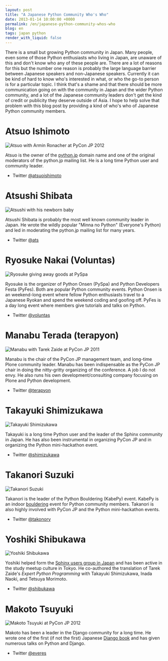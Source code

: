 ```yaml
---
layout: post
title: "A Japanese Python Community Who's Who"
date: 2013-01-14 10:00:00 +0000
permalink: /en/japanese-python-community-whos-who
blog: en
tags: japan python
render_with_liquid: false
---
```


There is a small but growing Python community in Japan. Many people, even some
of those Python enthusiasts who living in Japan, are unaware of this and don't
know who any of these people are. There are a lot of reasons for this but the
number one reason is probably the large language barrier between Japanese
speakers and non-Japanese speakers. Currently it can be kind of hard to know
who's interested in what, or who the go-to person is for a particular topic. I
think that's a shame and that there should be more communication going on with
the community in Japan and the wider Python community, and a lot of the Japanese
community leaders don't get the kind of credit or publicity they deserve outside
of Asia. I hope to help solve that problem with this blog post by providing a
kind of who's who of Japanese Python community members.

# Atsuo Ishimoto

![Atsuo with Armin Ronacher at PyCon JP 2012](/assets/images/691/ishimoto_big.jpg)

Atsuo is the owner of the [python.jp](http://python.jp/) domain name and one of
the original moderators of the python.jp mailing list. He is a long time Python
user and community leader.

- Twitter [@atsuoishimoto](https://twitter.com/atsuoishimoto)

# Atsushi Shibata

![Atsushi with his newborn baby](/assets/images/691/shibata_big.jpg)

Atsushi Shibata is probably the most well known community leader in Japan. He
wrote the wildly popular "Minna no Python" (Everyone's Python) and led in
moderating the python.jp mailing list for many years.

- Twitter [@ats](http://twitter.com/ats)

# Ryosuke Nakai (Voluntas)

![Ryosuke giving away goods at PySpa](/assets/images/691/voluntas_big.jpg)

Ryosuke is the organizer of Python Onsen (PySpa) and Python Developers Festa
(PyFes). Both are popular Python community events. Python Onsen is an
weekend-long event where fellow Python enthusiasts travel to a Japanese Ryokan
and spend the weekend coding and goofing off. PyFes is a day long event where
members give tutorials and talks on Python.

- Twitter [@voluntas](http://twitter.com/voluntas)

# Manabu Terada (terapyon)

![Manabu with Tarek Zaide at PyCon JP 2011](/assets/images/691/pycon-japan_big.jpeg)

Manabu is the chair of the PyCon JP management team, and long-time Plone
community leader. Manabu has been indispensable as the PyCon JP chair in doing
the nitty-gritty organizing of the conference. A job I do not envy. He also runs
his own development/consulting company focusing on Plone and Python development.

- Twitter [@terapyon](http://twitter.com/terapyon)

# Takayuki Shimizukawa

![Takayuki Shimizukawa](/assets/images/691/shimizukawa_big.jpg)

Takayuki is a long time Python user and the leader of the Sphinx community in
Japan. He has also been instrumental in organizing PyCon JP and in organizing
the Python mini-hackathon event.

- Twitter [@shimizukawa](http://twitter.com/shimizukawa)

# Takanori Suzuki

![Takanori Suzuki](/assets/images/691/takanory_big.jpg)

Takanori is the leader of the Python Bouldering (KabePy) event. KabePy is an
indoor [bouldering](http://en.wikipedia.org/wiki/Bouldering) event for Python
community members. Takanori is also highly involved with PyCon JP and the Python
mini-hackathon events.

- Twitter [@takonory](http://twitter.com/takanory)

# Yoshiki Shibukawa

![Yoshiki Shibukawa](/assets/images/691/shibukawa_big.jpg)

Yoshiki helped form the [Sphinx users group in Japan](http://sphinx-users.jp/)
and has been active in the study meetup culture in Tokyo. He co-authored the
translation of Tarek Zaide's _Expert Python Programming_ with Takayuki
Shimizukawa, Inada Naoki, and Tetsuya Morimoto.

- Twitter [@shibukawa](http://twitter.com/shibukawa)

# Makoto Tsuyuki

![Makoto Tsuyuki at PyCon JP 2012](/assets/images/691/tsuyuki_big.jpg)

Makoto has been a leader in the Django community for a long time. He wrote one
of the first (if not the first) Japanese [Django
book](http://www.amazon.co.jp/Django%C3%97Python-LL%E3%83%95%E3%83%AC%E3%83%BC%E3%83%A0%E3%83%AF%E3%83%BC%E3%82%AFBOOKS-%E9%9C%B2%E6%9C%A8-%E8%AA%A0/dp/477413760X)
and has given numerous talks on Python and Django.

- Twitter [@everes](http://twitter.com/everes)
